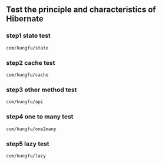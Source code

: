 ## Test the principle and characteristics of Hibernate
### step1 state test
```
com/kungfu/state
```
### step2 cache test
```
com/kungfu/cache
```
### step3 other method test

```
com/kungfu/api
```
### step4 one to many test
```
com/kungfu/one2many
```
### step5 lazy test
```
com/kungfu/lazy
```
